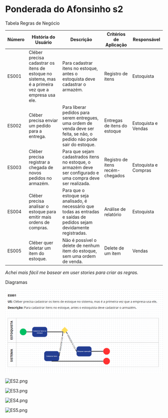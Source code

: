 # Ponderada do Afonsinho s2

Tabela Regras de Negócio

| Número | História do Usuário | Descrição | Critérios de Aplicação | Responsável |
| --- | --- | --- | --- | --- |
| ES001 | Cléber precisa cadastrar os itens de estoque no sistema, mas é a primeira vez que a empresa usa ele.  | Para cadastrar itens no estoque, antes o estoquista deve cadastrar o armazém. | Registro de itens | Estoquista |
| ES002 | Cléber precisa enviar um pedido para a entrega. | Para liberar pedidos para serem entregues, uma ordem de venda deve ser feita, se não, o pedido não pode sair do estoque. | Entregas de itens do estoque | Estoquista e Vendas |
| ES003 | Cléber precisa registrar a chegada de novos pedidos no armazém. | Para que sejam cadastrados itens no estoque, o armazém deve ser configurado e uma compra deve ser realizada. | Registro de itens recém-chegados | Estoquista e Compras |
| ES004 | Cléber precisa analisar o estoque para emitir mais ordens de compras. | Para que o estoque seja analisado, é necessário que todas as entradas e saídas de pedidos sejam devidamente registradas. | Análise de relatório | Estoquista |
| ES005 | Cléber quer deletar um item do estoque. | Não é possível o delete de nenhum item do estoque, sem uma ordem de venda. | Delete de um item | Vendas |

*Achei mais fácil me basear em user stories para criar as regras.*

Diagramas

![ES1.png](doc/Imagens/ES1.png)

![ES2.png](Ponderada%20do%20Afonsinho%20s2%209d073f8ed06c419b9cdc938aa0f0c7a4/ES2.png)

![ES3.png](Ponderada%20do%20Afonsinho%20s2%209d073f8ed06c419b9cdc938aa0f0c7a4/ES3.png)

![ES4.png](Ponderada%20do%20Afonsinho%20s2%209d073f8ed06c419b9cdc938aa0f0c7a4/ES4.png)

![ES5.png](Ponderada%20do%20Afonsinho%20s2%209d073f8ed06c419b9cdc938aa0f0c7a4/ES5.png)
